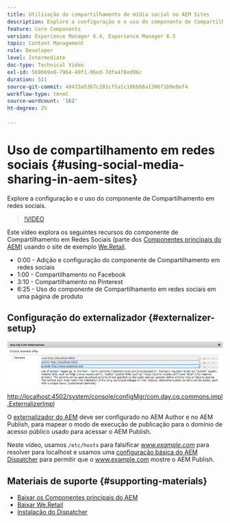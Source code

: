 ```yaml
---
title: Utilização do compartilhamento de mídia social no AEM Sites
description: Explore a configuração e o uso do componente de Compartilhamento em redes sociais.
feature: Core Components
version: Experience Manager 6.4, Experience Manager 6.5
topic: Content Management
role: Developer
level: Intermediate
doc-type: Technical Video
exl-id: 569069e8-7964-49f1-96ed-7dfa4f8ed96c
duration: 511
source-git-commit: 48433a5367c281cf5a1c106b08a1306f1b0e8ef4
workflow-type: tm+mt
source-wordcount: '162'
ht-degree: 2%

---
```


# Uso de compartilhamento em redes sociais {#using-social-media-sharing-in-aem-sites}

Explore a configuração e o uso do componente de Compartilhamento em redes sociais.

>[!VIDEO](https://video.tv.adobe.com/v/30842?quality=12&learn=on&captions=por_br)

Este vídeo explora os seguintes recursos do componente de Compartilhamento em Redes Sociais (parte dos [Componentes principais do AEM](https://experienceleague.adobe.com/docs/experience-manager-core-components/using/introduction.html?lang=pt-BR)) usando o site de exemplo [We.Retail](https://github.com/Adobe-Marketing-Cloud/aem-sample-we-retail#weretail).

* 0:00 - Adição e configuração do componente de Compartilhamento em redes sociais
* 1:00 - Compartilhamento no Facebook
* 3:10 - Compartilhamento no Pinterest
* 6:25 - Uso do componente de Compartilhamento em redes sociais em uma página de produto

## Configuração do externalizador {#externalizer-setup}

![Externalizador de links CQ de dias](assets/externalizer.png)

[http://localhost:4502/system/console/configMgr/com.day.cq.commons.impl.ExternalizerImpl](http://localhost:4502/system/console/configMgr/com.day.cq.commons.impl.ExternalizerImpl)

O [externalizador do AEM](https://helpx.adobe.com/br/experience-manager/6-5/sites/developing/using/externalizer.html) deve ser configurado no AEM Author e no AEM Publish, para mapear o modo de execução de publicação para o domínio de acesso público usado para acessar o AEM Publish.

Neste vídeo, usamos `/etc/hosts` para falsificar *www.example.com* para resolver para localhost e usamos uma [configuração básica do AEM Dispatcher](https://experienceleague.adobe.com/docs/experience-manager-dispatcher/using/getting-started/dispatcher-install.html?lang=pt-BR) para permitir que o www.example.com mostre o AEM Publish.

## Materiais de suporte {#supporting-materials}

* [Baixar os Componentes principais do AEM](https://github.com/adobe/aem-core-wcm-components/releases)
* [Baixar We.Retail](https://github.com/Adobe-Marketing-Cloud/aem-sample-we-retail/releases)
* [Instalação do Dispatcher](https://experienceleague.adobe.com/docs/experience-manager-dispatcher/using/getting-started/dispatcher-install.html?lang=pt-BR)
